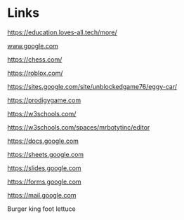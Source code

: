 # Links
https://education.loves-all.tech/more/

www.google.com

https://chess.com/

https://roblox.com/

https://sites.google.com/site/unblockedgame76/eggy-car/

https://prodigygame.com

https://w3schools.com/

https://w3schools.com/spaces/mrbotytinc/editor

https://docs.google.com

https://sheets.google.com

https://slides.google.com

https://forms.google.com

https://mail.google.com

Burger king foot lettuce

